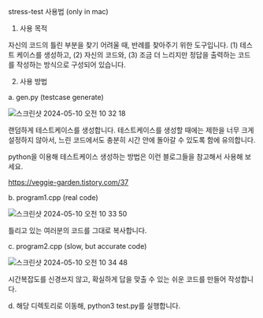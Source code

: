 stress-test 사용법 (only in mac)

1. 사용 목적

자신의 코드의 틀린 부분을 찾기 어려울 때, 반례를 찾아주기 위한 도구입니다.
(1) 테스트 케이스를 생성하고, (2) 자신의 코드와, (3) 조금 더 느리지만 정답을 출력하는 코드를 작성하는 방식으로 구성되어 있습니다.

2. 사용 방법

a. gen.py (testcase generate)

![스크린샷 2024-05-10 오전 10 32 18](https://github.com/plast7/stress-test/assets/92560356/9b48ad3f-73df-48c6-a338-d422b9dc33ef)

랜덤하게 테스트케이스를 생성합니다. 테스트케이스를 생성할 때에는 제한을 너무 크게 설정하지 않아서, 느린 코드에서도 충분히 시간 안에 돌아갈 수 있도록 함에 유의합니다.

python을 이용해 테스트케이스 생성하는 방법은 이런 블로그들을 참고해서 사용해 보세요.

https://veggie-garden.tistory.com/37

b. program1.cpp (real code)

![스크린샷 2024-05-10 오전 10 33 50](https://github.com/plast7/stress-test/assets/92560356/f28049f4-da3b-404f-8e1d-cd53a030a6ac)

틀리고 있는 여러분의 코드를 그대로 복사합니다.

c. program2.cpp (slow, but accurate code)

![스크린샷 2024-05-10 오전 10 34 48](https://github.com/plast7/stress-test/assets/92560356/d86b724d-1f38-48fe-8fa2-6df0569a4ca5)

시간복잡도를 신경쓰지 않고, 확실하게 답을 맞출 수 있는 쉬운 코드를 만들어 작성합니다.

d. 해당 디렉토리로 이동해, python3 test.py를 실행합니다.

